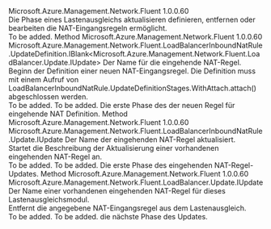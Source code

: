 <Type Name="IWithInboundNatRule" FullName="Microsoft.Azure.Management.Network.Fluent.LoadBalancer.Update.IWithInboundNatRule">
  <TypeSignature Language="C#" Value="public interface IWithInboundNatRule" />
  <TypeSignature Language="ILAsm" Value=".class public interface auto ansi abstract IWithInboundNatRule" />
  <TypeSignature Language="DocId" Value="T:Microsoft.Azure.Management.Network.Fluent.LoadBalancer.Update.IWithInboundNatRule" />
  <TypeSignature Language="VB.NET" Value="Public Interface IWithInboundNatRule" />
  <TypeSignature Language="F#" Value="type IWithInboundNatRule = interface" />
  <AssemblyInfo>
    <AssemblyName>Microsoft.Azure.Management.Network.Fluent</AssemblyName>
    <AssemblyVersion>1.0.0.60</AssemblyVersion>
  </AssemblyInfo>
  <Interfaces />
  <Docs>
    <summary>
            Die Phase eines Lastenausgleichs aktualisieren definieren, entfernen oder bearbeiten die NAT-Eingangsregeln ermöglicht.
            </summary>
    <remarks>To be added.</remarks>
  </Docs>
  <Members>
    <Member MemberName="DefineInboundNatRule">
      <MemberSignature Language="C#" Value="public Microsoft.Azure.Management.Network.Fluent.LoadBalancerInboundNatRule.UpdateDefinition.IBlank&lt;Microsoft.Azure.Management.Network.Fluent.LoadBalancer.Update.IUpdate&gt; DefineInboundNatRule (string name);" />
      <MemberSignature Language="ILAsm" Value=".method public hidebysig newslot virtual instance class Microsoft.Azure.Management.Network.Fluent.LoadBalancerInboundNatRule.UpdateDefinition.IBlank`1&lt;class Microsoft.Azure.Management.Network.Fluent.LoadBalancer.Update.IUpdate&gt; DefineInboundNatRule(string name) cil managed" />
      <MemberSignature Language="DocId" Value="M:Microsoft.Azure.Management.Network.Fluent.LoadBalancer.Update.IWithInboundNatRule.DefineInboundNatRule(System.String)" />
      <MemberSignature Language="VB.NET" Value="Public Function DefineInboundNatRule (name As String) As IBlank(Of IUpdate)" />
      <MemberSignature Language="F#" Value="abstract member DefineInboundNatRule : string -&gt; Microsoft.Azure.Management.Network.Fluent.LoadBalancerInboundNatRule.UpdateDefinition.IBlank&lt;Microsoft.Azure.Management.Network.Fluent.LoadBalancer.Update.IUpdate&gt;" Usage="iWithInboundNatRule.DefineInboundNatRule name" />
      <MemberType>Method</MemberType>
      <AssemblyInfo>
        <AssemblyName>Microsoft.Azure.Management.Network.Fluent</AssemblyName>
        <AssemblyVersion>1.0.0.60</AssemblyVersion>
      </AssemblyInfo>
      <ReturnValue>
        <ReturnType>Microsoft.Azure.Management.Network.Fluent.LoadBalancerInboundNatRule.UpdateDefinition.IBlank&lt;Microsoft.Azure.Management.Network.Fluent.LoadBalancer.Update.IUpdate&gt;</ReturnType>
      </ReturnValue>
      <Parameters>
        <Parameter Name="name" Type="System.String" />
      </Parameters>
      <Docs>
        <param name="name">Der Name für die eingehende NAT-Regel.</param>
        <summary>
            Beginn der Definition einer neuen NAT-Eingangsregel.
            Die Definition muss mit einem Aufruf von LoadBalancerInboundNatRule.UpdateDefinitionStages.WithAttach.attach() abgeschlossen werden.
            </summary>
        <returns>To be added.</returns>
        <remarks>To be added.</remarks>
        <return>Die erste Phase des der neuen Regel für eingehende NAT Definition.</return>
      </Docs>
    </Member>
    <Member MemberName="UpdateInboundNatRule">
      <MemberSignature Language="C#" Value="public Microsoft.Azure.Management.Network.Fluent.LoadBalancerInboundNatRule.Update.IUpdate UpdateInboundNatRule (string name);" />
      <MemberSignature Language="ILAsm" Value=".method public hidebysig newslot virtual instance class Microsoft.Azure.Management.Network.Fluent.LoadBalancerInboundNatRule.Update.IUpdate UpdateInboundNatRule(string name) cil managed" />
      <MemberSignature Language="DocId" Value="M:Microsoft.Azure.Management.Network.Fluent.LoadBalancer.Update.IWithInboundNatRule.UpdateInboundNatRule(System.String)" />
      <MemberSignature Language="VB.NET" Value="Public Function UpdateInboundNatRule (name As String) As IUpdate" />
      <MemberSignature Language="F#" Value="abstract member UpdateInboundNatRule : string -&gt; Microsoft.Azure.Management.Network.Fluent.LoadBalancerInboundNatRule.Update.IUpdate" Usage="iWithInboundNatRule.UpdateInboundNatRule name" />
      <MemberType>Method</MemberType>
      <AssemblyInfo>
        <AssemblyName>Microsoft.Azure.Management.Network.Fluent</AssemblyName>
        <AssemblyVersion>1.0.0.60</AssemblyVersion>
      </AssemblyInfo>
      <ReturnValue>
        <ReturnType>Microsoft.Azure.Management.Network.Fluent.LoadBalancerInboundNatRule.Update.IUpdate</ReturnType>
      </ReturnValue>
      <Parameters>
        <Parameter Name="name" Type="System.String" />
      </Parameters>
      <Docs>
        <param name="name">Der Name der eingehenden NAT-Regel aktualisiert.</param>
        <summary>
            Startet die Beschreibung der Aktualisierung einer vorhandenen eingehenden NAT-Regel an.
            </summary>
        <returns>To be added.</returns>
        <remarks>To be added.</remarks>
        <return>Die erste Phase des eingehenden NAT-Regel-Updates.</return>
      </Docs>
    </Member>
    <Member MemberName="WithoutInboundNatRule">
      <MemberSignature Language="C#" Value="public Microsoft.Azure.Management.Network.Fluent.LoadBalancer.Update.IUpdate WithoutInboundNatRule (string name);" />
      <MemberSignature Language="ILAsm" Value=".method public hidebysig newslot virtual instance class Microsoft.Azure.Management.Network.Fluent.LoadBalancer.Update.IUpdate WithoutInboundNatRule(string name) cil managed" />
      <MemberSignature Language="DocId" Value="M:Microsoft.Azure.Management.Network.Fluent.LoadBalancer.Update.IWithInboundNatRule.WithoutInboundNatRule(System.String)" />
      <MemberSignature Language="VB.NET" Value="Public Function WithoutInboundNatRule (name As String) As IUpdate" />
      <MemberSignature Language="F#" Value="abstract member WithoutInboundNatRule : string -&gt; Microsoft.Azure.Management.Network.Fluent.LoadBalancer.Update.IUpdate" Usage="iWithInboundNatRule.WithoutInboundNatRule name" />
      <MemberType>Method</MemberType>
      <AssemblyInfo>
        <AssemblyName>Microsoft.Azure.Management.Network.Fluent</AssemblyName>
        <AssemblyVersion>1.0.0.60</AssemblyVersion>
      </AssemblyInfo>
      <ReturnValue>
        <ReturnType>Microsoft.Azure.Management.Network.Fluent.LoadBalancer.Update.IUpdate</ReturnType>
      </ReturnValue>
      <Parameters>
        <Parameter Name="name" Type="System.String" />
      </Parameters>
      <Docs>
        <param name="name">Der Name einer vorhandenen eingehenden NAT-Regel für dieses Lastenausgleichsmodul.</param>
        <summary>
            Entfernt die angegebene NAT-Eingangsregel aus dem Lastenausgleich.
            </summary>
        <returns>To be added.</returns>
        <remarks>To be added.</remarks>
        <return>die nächste Phase des Updates.</return>
      </Docs>
    </Member>
  </Members>
</Type>